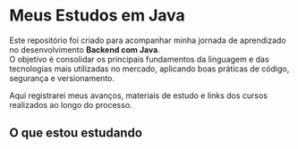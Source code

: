 # Meus Estudos em Java

Este repositório foi criado para acompanhar minha jornada de aprendizado no desenvolvimento **Backend com Java**.  
O objetivo é consolidar os principais fundamentos da linguagem e das tecnologias mais utilizadas no mercado, aplicando boas práticas de código, segurança e versionamento.

Aqui registrarei meus avanços, materiais de estudo e links dos cursos realizados ao longo do processo.



## O que estou estudando
